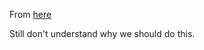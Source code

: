 From [here](https://x.com/remcohaszing/status/1781726103570129013)

 Still don't understand why we should do this.
